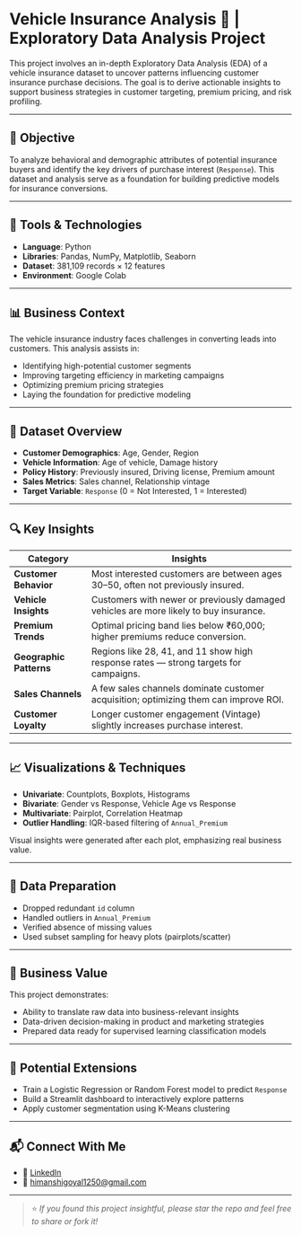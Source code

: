 # Vehicle Insurance Analysis 🚗 | Exploratory Data Analysis Project

This project involves an in-depth Exploratory Data Analysis (EDA) of a vehicle insurance dataset to uncover patterns influencing customer insurance purchase decisions. The goal is to derive actionable insights to support business strategies in customer targeting, premium pricing, and risk profiling.

---

## 📌 Objective

To analyze behavioral and demographic attributes of potential insurance buyers and identify the key drivers of purchase interest (`Response`). This dataset and analysis serve as a foundation for building predictive models for insurance conversions.

---

## 🧰 Tools & Technologies

- **Language**: Python
- **Libraries**: Pandas, NumPy, Matplotlib, Seaborn
- **Dataset**: 381,109 records × 12 features
- **Environment**: Google Colab

---

## 📊 Business Context

The vehicle insurance industry faces challenges in converting leads into customers. This analysis assists in:

- Identifying high-potential customer segments
- Improving targeting efficiency in marketing campaigns
- Optimizing premium pricing strategies
- Laying the foundation for predictive modeling

---

## 📁 Dataset Overview

- **Customer Demographics**: Age, Gender, Region
- **Vehicle Information**: Age of vehicle, Damage history
- **Policy History**: Previously insured, Driving license, Premium amount
- **Sales Metrics**: Sales channel, Relationship vintage
- **Target Variable**: `Response` (0 = Not Interested, 1 = Interested)

---

## 🔍 Key Insights

| Category | Insights |
|---------|----------|
| **Customer Behavior** | Most interested customers are between ages 30–50, often not previously insured. |
| **Vehicle Insights** | Customers with newer or previously damaged vehicles are more likely to buy insurance. |
| **Premium Trends** | Optimal pricing band lies below ₹60,000; higher premiums reduce conversion. |
| **Geographic Patterns** | Regions like 28, 41, and 11 show high response rates — strong targets for campaigns. |
| **Sales Channels** | A few sales channels dominate customer acquisition; optimizing them can improve ROI. |
| **Customer Loyalty** | Longer customer engagement (Vintage) slightly increases purchase interest. |

---

## 📈 Visualizations & Techniques

- **Univariate**: Countplots, Boxplots, Histograms
- **Bivariate**: Gender vs Response, Vehicle Age vs Response
- **Multivariate**: Pairplot, Correlation Heatmap
- **Outlier Handling**: IQR-based filtering of `Annual_Premium`

Visual insights were generated after each plot, emphasizing real business value.

---

## 🧹 Data Preparation

- Dropped redundant `id` column
- Handled outliers in `Annual_Premium`
- Verified absence of missing values
- Used subset sampling for heavy plots (pairplots/scatter)

---

## 💼 Business Value

This project demonstrates:

- Ability to translate raw data into business-relevant insights
- Data-driven decision-making in product and marketing strategies
- Prepared data ready for supervised learning classification models

---




## 📌 Potential Extensions

- Train a Logistic Regression or Random Forest model to predict `Response`
- Build a Streamlit dashboard to interactively explore patterns
- Apply customer segmentation using K-Means clustering

---
## 📬 Connect With Me

- 💼 [LinkedIn](https://www.linkedin.com/in/himanshi-goyal1)
- 📧 himanshigoyal1250@gmail.com

---

> ⭐ *If you found this project insightful, please star the repo and feel free to share or fork it!*
